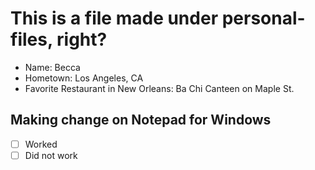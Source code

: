 # This is a file made under personal-files, right?
 - Name: Becca
 - Hometown: Los Angeles, CA
 - Favorite Restaurant in New Orleans: Ba Chi Canteen on Maple St.

## Making change on Notepad for Windows
- [ ] Worked
- [ ] Did not work